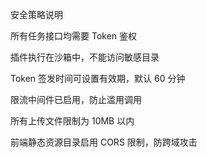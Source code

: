 安全策略说明

所有任务接口均需要 Token 鉴权

插件执行在沙箱中，不能访问敏感目录

Token 签发时间可设置有效期，默认 60 分钟

限流中间件已启用，防止滥用调用

所有上传文件限制为 10MB 以内

前端静态资源目录启用 CORS 限制，防跨域攻击

